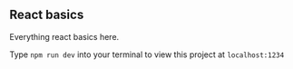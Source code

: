 ## React basics

Everything react basics here.

Type `npm run dev` into your terminal to view this project at `localhost:1234`